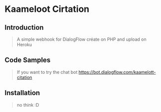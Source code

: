 # Kaameloot Cirtation 

## Introduction

> A simple webhook for DialogFlow créate on PHP and upload on Heroku

## Code Samples

> If you want to try the chat bot 
https://bot.dialogflow.com/kaamelott-citation

## Installation

> no think :D
